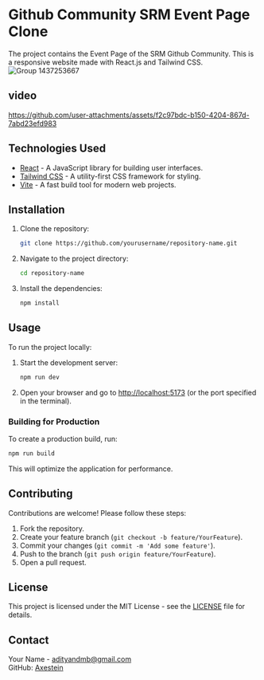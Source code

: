# Github Community SRM Event Page Clone

The project contains the Event Page of the SRM Github Community. This is a responsive website made with React.js and Tailwind CSS.
![Group 1437253667](https://github.com/user-attachments/assets/082c730e-1f6f-459d-89b6-713e5d6a03d6)

## video

https://github.com/user-attachments/assets/f2c97bdc-b150-4204-867d-7abd23efd983

## Technologies Used

- [React](https://reactjs.org/) - A JavaScript library for building user interfaces.
- [Tailwind CSS](https://tailwindcss.com/) - A utility-first CSS framework for styling.
- [Vite](https://vitejs.dev/) - A fast build tool for modern web projects.

## Installation

1. Clone the repository:
   ```bash
   git clone https://github.com/yourusername/repository-name.git
   ```
2. Navigate to the project directory:
   ```bash
   cd repository-name
   ```
3. Install the dependencies:
   ```bash
   npm install
   ```

## Usage

To run the project locally:

1. Start the development server:
   ```bash
   npm run dev
   ```
2. Open your browser and go to [http://localhost:5173](http://localhost:5173) (or the port specified in the terminal).

### Building for Production

To create a production build, run:
```bash
npm run build
```
This will optimize the application for performance.

## Contributing

Contributions are welcome! Please follow these steps:

1. Fork the repository.
2. Create your feature branch (`git checkout -b feature/YourFeature`).
3. Commit your changes (`git commit -m 'Add some feature'`).
4. Push to the branch (`git push origin feature/YourFeature`).
5. Open a pull request.

## License

This project is licensed under the MIT License - see the [LICENSE](LICENSE) file for details.

## Contact

Your Name - [adityandmb@gmail.com](mailto:adityandmb@gmail.com)  
GitHub: [Axestein](https://github.com/Axestein)  
